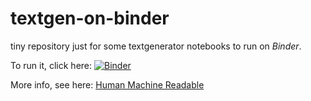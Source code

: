# textgen-on-binder

tiny repository just for some textgenerator notebooks to run on *Binder*.

To run it, click here: [![Binder](https://mybinder.org/badge_logo.svg)](https://mybinder.org/v2/gh/experimental-informatics/textgen-on-binder/HEAD)

More info, see here: [Human Machine Readable](https://github.com/experimental-informatics/how-to-make-human-machine-readable)
